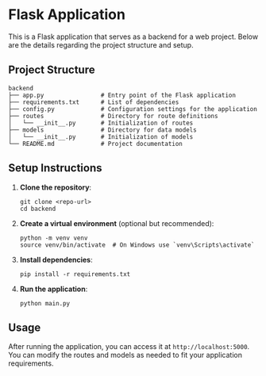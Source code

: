# Flask Application

This is a Flask application that serves as a backend for a web project. Below are the details regarding the project structure and setup.

## Project Structure

```
backend
├── app.py                # Entry point of the Flask application
├── requirements.txt      # List of dependencies
├── config.py             # Configuration settings for the application
├── routes                # Directory for route definitions
│   └── __init__.py       # Initialization of routes
├── models                # Directory for data models
│   └── __init__.py       # Initialization of models
└── README.md             # Project documentation
```

## Setup Instructions

1. **Clone the repository**:
   ```
   git clone <repo-url>
   cd backend
   ```

2. **Create a virtual environment** (optional but recommended):
   ```
   python -m venv venv
   source venv/bin/activate  # On Windows use `venv\Scripts\activate`
   ```

3. **Install dependencies**:
   ```
   pip install -r requirements.txt
   ```

4. **Run the application**:
   ```
   python main.py
   ```

## Usage

After running the application, you can access it at `http://localhost:5000`. You can modify the routes and models as needed to fit your application requirements.

